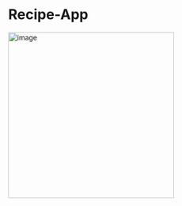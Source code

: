 # Recipe-App
<img width="335" alt="image" src="https://github.com/user-attachments/assets/dd03d9f2-9a6e-4828-9fed-2b30d471aa05" />
